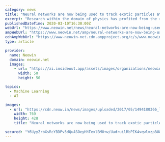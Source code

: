 ```yaml
---
category: news
title: "Neural networks are now being used to track exotic particles at CERN"
excerpt: "Research within the domain of physics has profited from the rise of artificial neural networks and deep learning. In the past, we've seen them being applied to study dark matter and massive galaxies. Continuing this pattern, we now have artificial neural networks being used in the study of exotic particles. At the Compact Muon Solenoid (CMS ..."
publishedDateTime: 2020-03-10T16:30:00Z
webUrl: "https://www.neowin.net/news/neural-networks-are-now-being-used-to-track-exotic-particles-at-cern"
ampWebUrl: "https://www.neowin.net/amp/neural-networks-are-now-being-used-to-track-exotic-particles-at-cern/"
cdnAmpWebUrl: "https://www-neowin-net.cdn.ampproject.org/c/s/www.neowin.net/amp/neural-networks-are-now-being-used-to-track-exotic-particles-at-cern/"
type: article

provider:
  name: Neowin
  domain: neowin.net
  images:
    - url: "https://ai.insideout.app/assets/images/organizations/neowin.net-50x50.jpg"
      width: 50
      height: 50

topics:
  - Machine Learning
  - AI

images:
  - url: "https://cdn.neow.in/news/images/uploaded/2017/05/1494180366_lhc_story.jpg"
    width: 760
    height: 428
    title: "Neural networks are now being used to track exotic particles at CERN"

secured: "Y6UyyZrbXsRcYBDPv3dQuASOeyHhTexlBMU+w/UadruilRbPIK4vqwlxzp8U89AnwOgVoK2QLRD1UOgJ7opjxR0LrozRZHzO5LMDtCnKI7GowSpWBREH9XXMM5QL5b3rzKWyl8/gTFpPFXenSFPShpJWjl7SaYYvy2CgWLmG2Csbr2Duyk+sQ+8tqLPnkVDVFj0dZrUqzhPuPrL9ywPIwrmaD9vG9AV+a73bqoVvCPorYn9h7bV2RXn7H3KzgE94p0BWI2D2CGXqeAe4x4E3ZfLI7BquHGzCsL2+GBbudE6tJhIFB1NNADeYeP1uFzxD;nXN9kOIJXpbJzlKdzFPVwA=="
---
```


